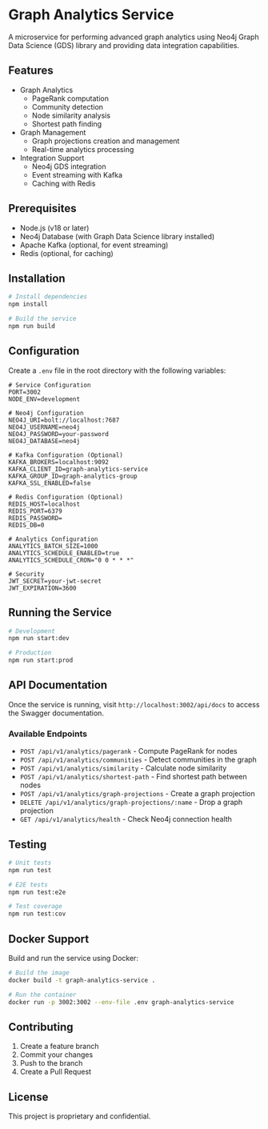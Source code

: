 # Graph Analytics Service

A microservice for performing advanced graph analytics using Neo4j Graph Data Science (GDS) library and providing data integration capabilities.

## Features

- Graph Analytics
  - PageRank computation
  - Community detection
  - Node similarity analysis
  - Shortest path finding
- Graph Management
  - Graph projections creation and management
  - Real-time analytics processing
- Integration Support
  - Neo4j GDS integration
  - Event streaming with Kafka
  - Caching with Redis

## Prerequisites

- Node.js (v18 or later)
- Neo4j Database (with Graph Data Science library installed)
- Apache Kafka (optional, for event streaming)
- Redis (optional, for caching)

## Installation

```bash
# Install dependencies
npm install

# Build the service
npm run build
```

## Configuration

Create a `.env` file in the root directory with the following variables:

```env
# Service Configuration
PORT=3002
NODE_ENV=development

# Neo4j Configuration
NEO4J_URI=bolt://localhost:7687
NEO4J_USERNAME=neo4j
NEO4J_PASSWORD=your-password
NEO4J_DATABASE=neo4j

# Kafka Configuration (Optional)
KAFKA_BROKERS=localhost:9092
KAFKA_CLIENT_ID=graph-analytics-service
KAFKA_GROUP_ID=graph-analytics-group
KAFKA_SSL_ENABLED=false

# Redis Configuration (Optional)
REDIS_HOST=localhost
REDIS_PORT=6379
REDIS_PASSWORD=
REDIS_DB=0

# Analytics Configuration
ANALYTICS_BATCH_SIZE=1000
ANALYTICS_SCHEDULE_ENABLED=true
ANALYTICS_SCHEDULE_CRON="0 0 * * *"

# Security
JWT_SECRET=your-jwt-secret
JWT_EXPIRATION=3600
```

## Running the Service

```bash
# Development
npm run start:dev

# Production
npm run start:prod
```

## API Documentation

Once the service is running, visit `http://localhost:3002/api/docs` to access the Swagger documentation.

### Available Endpoints

- `POST /api/v1/analytics/pagerank` - Compute PageRank for nodes
- `POST /api/v1/analytics/communities` - Detect communities in the graph
- `POST /api/v1/analytics/similarity` - Calculate node similarity
- `POST /api/v1/analytics/shortest-path` - Find shortest path between nodes
- `POST /api/v1/analytics/graph-projections` - Create a graph projection
- `DELETE /api/v1/analytics/graph-projections/:name` - Drop a graph projection
- `GET /api/v1/analytics/health` - Check Neo4j connection health

## Testing

```bash
# Unit tests
npm run test

# E2E tests
npm run test:e2e

# Test coverage
npm run test:cov
```

## Docker Support

Build and run the service using Docker:

```bash
# Build the image
docker build -t graph-analytics-service .

# Run the container
docker run -p 3002:3002 --env-file .env graph-analytics-service
```

## Contributing

1. Create a feature branch
2. Commit your changes
3. Push to the branch
4. Create a Pull Request

## License

This project is proprietary and confidential.
